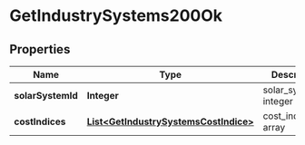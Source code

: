 
# GetIndustrySystems200Ok

## Properties
Name | Type | Description | Notes
------------ | ------------- | ------------- | -------------
**solarSystemId** | **Integer** | solar_system_id integer | 
**costIndices** | [**List&lt;GetIndustrySystemsCostIndice&gt;**](GetIndustrySystemsCostIndice.md) | cost_indices array | 



